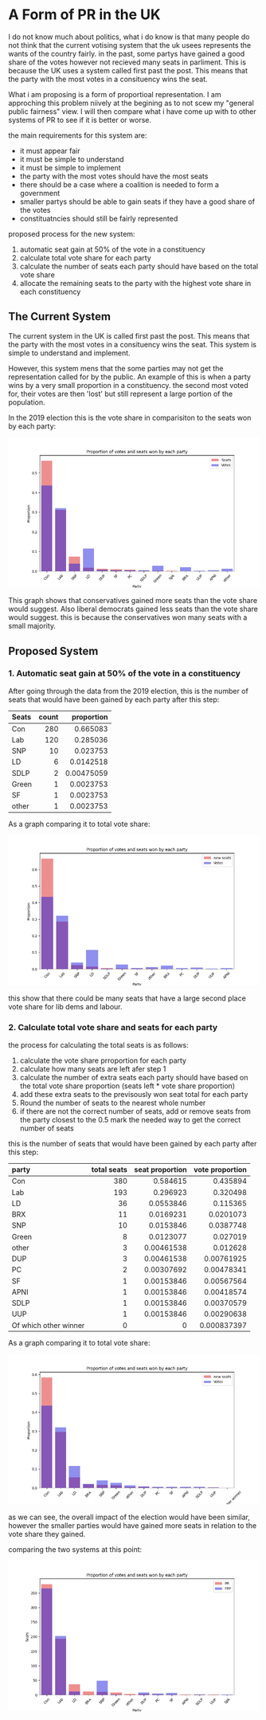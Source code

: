 # A Form of PR in the UK

I do not know much about politics, what i do know is that many people do not think that the current votising system that the uk usees represents the wants of the country fairly. in the past, some partys have gained a good share of the votes however not recieved many seats in parliment. This is because the UK uses a system called first past the post. This means that the party with the most votes in a consituency wins the seat.

What i am proposing is a form of proportioal representation. I am approching this problem niively at the begining as to not scew my "general public fairness" view. I will then compare what i have come up with to other systems of PR to see if it is better or worse.

the main requirements for this system are:
- it must appear fair
- it must be simple to understand
- it must be simple to implement
- the party with the most votes should have the most seats
- there should be a case where a coalition is needed to form a government
- smaller partys should be able to gain seats if they have a good share of the votes
- constituatncies should still be fairly represented

proposed process for the new system:
1. automatic seat gain at 50% of the vote in a constituency
2. calculate total vote share for each party
3. calculate the number of seats each party should have based on the total vote share
4. allocate the remaining seats to the party with the highest vote share in each constituency

## The Current System

The current system in the UK is called first past the post. This means that the party with the most votes in a consituency wins the seat. This system is simple to understand and implement. 

However, this system mens that the some parties may not get the representation called for by the public. An example of this is when a party wins by a very small proportion in a constituency. the second most voted for, their votes are then 'lost' but still represent a large portion of the population.

In the 2019 election this is the vote share in comparisiton to the seats won by each party:

![current system votes v seats](graphs/votes_vs_seats_fpp.png)

This graph shows that conservatives gained more seats than the vote share would suggest. Also liberal democrats gained less seats than the vote share would suggest. this is because the conservatives won many seats with a small majority. 

## Proposed System

### 1. Automatic seat gain at 50% of the vote in a constituency

After going through the data from the 2019 election, this is the number of seats that would have been gained by each party after this step:

| Seats   |   count |   proportion |
|:--------|--------:|-------------:|
| Con     |     280 |   0.665083   |
| Lab     |     120 |   0.285036   |
| SNP     |      10 |   0.023753   |
| LD      |       6 |   0.0142518  |
| SDLP    |       2 |   0.00475059 |
| Green   |       1 |   0.0023753  |
| SF      |       1 |   0.0023753  |
| other   |       1 |   0.0023753  |

As a graph comparing it to total vote share:

![proposed system votes v seats step1](graphs/votes_vs_seats_pr_step1.png)

this show that there could be many seats that have a large second place vote share for lib dems and labour. 

### 2. Calculate total vote share and seats for each party  

the process for calculating the total seats is as follows:
1. calculate the vote share prroportion for each party
2. calculate how many seats are left afer step 1
3. calculate the number of extra seats each party should have based on the total vote share proportion (seats left * vote share proportion)
4. add these extra seats to the previsously won seat total for each party
5. Round the number of seats to the nearest whole number
6. if there are not the correct number of seats, add or remove seats from the party closest to the 0.5 mark the needed way to get the correct number of seats

this is the number of seats that would have been gained by each party after this step:

 party                 |   total seats |   seat proportion |  vote proportion |
:----------------------|--------------:|------------------:|-------------:|
 Con                   |           380 |        0.584615   |  0.435894    |
 Lab                   |           193 |        0.296923   |  0.320498    |
 LD                    |            36 |        0.0553846  |  0.115365    |
 BRX                   |            11 |        0.0169231  |  0.0201073   |
 SNP                   |            10 |        0.0153846  |  0.0387748   |
 Green                 |             8 |        0.0123077  |  0.027019    |
 other                 |             3 |        0.00461538 |  0.012628    |
 DUP                   |             3 |        0.00461538 |  0.00761925  |
 PC                    |             2 |        0.00307692 |  0.00478341  |
 SF                    |             1 |        0.00153846 |  0.00567564  |
 APNI                  |             1 |        0.00153846 |  0.00418574  |
 SDLP                  |             1 |        0.00153846 |  0.00370579  |
 UUP                   |             1 |        0.00153846 |  0.00290638  |
 Of which other winner |             0 |        0          |  0.000837397 |

As a graph comparing it to total vote share:

![proposed system votes v seats step2](graphs/votes_vs_seats_pr_step2.png)

as we can see, the overall impact of the election would have been similar, however the smaller parties would have gained more seats in relation to the vote share they gained.

comparing the two systems at this point:

![current vs proposed system votes v seats](graphs\votes_vs_seats_pr_v_fpp.png)


